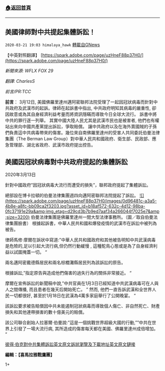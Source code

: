 ###  [:house:返回首頁](https://github.com/ourhimalayas/txt)
---

## 美國律師對中共提起集體訴訟！
`2020-03-21 19:03 himalaya_hawk` [轉載自GNews](https://gnews.org/zh-hant/148077/)

【中英對照翻譯】 [https://spark.adobe.com/page/uzHneF88p37H0/](https://spark.adobe.com/page/uzHneF88p37H0/)

*新聞來源: WFLX FOX 29*

*翻譯: CharlesS*

*前言/PR:TCC*

**前言**： 3月12日, 美國佛羅里達州邁阿密聯邦法院受理了一起因冠狀病毒而針對中共政府及武漢市的起訴。律師在起訴書中指出, 中共政府明知其病毒的嚴重性, 卻因故意或為其自身經濟利益考量而將資訊隱瞞而導致今日全球大流行。 訴書中將中共的罪行逐一列舉。 其實中國大陸人民尤其是武漢市民也是被害者, 他們也有權站出來向中國共產黨提出訴訟，爭取賠償。 讓中共政府以及在海外賣國賊的子孫們負責這中共病毒帶來的傷害。幾位來自南佛羅里達州的受害人共同委託伯曼法律集團（The Berman Law Group）對中華人民共和國政府、衛生部、民政部、應急管理部、湖北省政府、武漢市政府提出控告。



## **美國因冠狀病毒對中共政府提起的集體訴訟**

2020年3月13日

針對中國政府”因冠狀病毒大流行而遭受的損失”，聯邦政府提起了集體訴訟。

總部設在博卡拉頓的伯曼法律集團週四向邁阿密聯邦法院提起了訴訟。
[!\[\](https://spark.adobe.com/page/uzHneF88p37H0/images/0d96481c-a3a5-4b8e-a8fc-bb09ca2f3203.jpg?asset_id=b18af572-632c-4d12-98ba-0fc37191e29a&amp;img_etag=d29cd3b7b9ed7aaf34a266044f7025e7&amp;size=3200)](https://spark.adobe.com/page/uzHneF88p37H0/images/0d96481c-a3a5-4b8e-a8fc-bb09ca2f3203.jpg?asset_id=b18af572-632c-4d12-98ba-0fc37191e29a&amp;img_etag=d29cd3b7b9ed7aaf34a266044f7025e7&amp;size=1024) 伯曼法律集團是佛羅里達州一間大型法律事務所。（圖／取自伯曼法律集團臉書） 
根據起訴書，中華人民共和國和爆發疫情的武漢市在訴訟中被列為被告。

律師馬修·摩爾在訴狀中寫道:”中華人民共和國政府和其他被告明知中共武漢病毒是危險的,足以引起大流行病,但仍然行動緩慢 , 這種鴕鳥心態或是為了自身經濟利益以試圖掩蓋一切。 “

兩名邁阿密戴德縣居民和兩名棕櫚灘縣居民列為該訴訟的原告。

根據訴訟,”指定原告與造成他們傷害的過失行為的關係非常接近。 “

摩爾在宣佈訴訟的新聞稿中說,”中共官員在1月3日已經知道中共武漢病毒可在人與人之間傳播, 而且患者在幾天后開始死亡。 ” 然而, 他們一直告訴武漢和全世界人民一切都很好, 甚至於1月18日在武漢為4萬多家庭舉行了公開晚宴。 “

該訴訟要求被告賠償因中共未能遏制冠狀病毒而導致個人傷亡、非自然死亡、財產損失和其他連帶損害的數十億美元的賠償。

該公司聯合創始人拉塞爾·伯曼說:”這是一個挑戰世界超級大國的行動,””中共在世界上引發了一場大流行病, 其所造成的傷害每天都在美國、佛羅里達州成倍增加。 “

[彼得·伯克對中共集體訴訟英文原文訴狀瀏覽及下載地址](https://www.scribd.com/document/451594535/Class-Action-Lawsuit-Against-China)[英文原文鏈接](https://www.wflx.com/2020/03/13/class-action-lawsuit-blames-china-coronavirus/)

**編輯：【喜馬拉雅戰鷹團】**

1+
